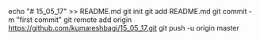 echo "# 15_05_17" >> README.md
git init
git add README.md
git commit -m "first commit"
git remote add origin https://github.com/kumareshbagi/15_05_17.git
git push -u origin master
